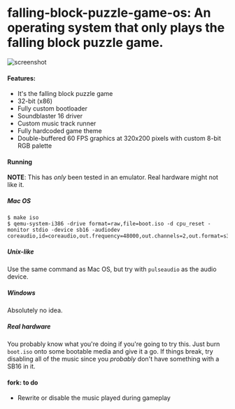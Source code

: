 # falling-block-puzzle-game-os: An operating system that only plays the falling block puzzle game.

![screenshot](images/0.png)

#### Features:
- It's the falling block puzzle game
- 32-bit (x86)
- Fully custom bootloader
- Soundblaster 16 driver
- Custom music track runner
- Fully hardcoded game theme
- Double-buffered 60 FPS graphics at 320x200 pixels with custom 8-bit RGB palette

#### Running
**NOTE**: This has *only* been tested in an emulator. Real hardware might not like it.

##### Mac OS
```
$ make iso
$ qemu-system-i386 -drive format=raw,file=boot.iso -d cpu_reset -monitor stdio -device sb16 -audiodev coreaudio,id=coreaudio,out.frequency=48000,out.channels=2,out.format=s32
```

##### Unix-like
Use the same command as Mac OS, but try with `pulseaudio` as the audio device.

##### Windows
Absolutely no idea.

##### Real hardware
You probably know what you're doing if you're going to try this. Just burn `boot.iso` onto some bootable media and give it a go. If things break, try disabling all of the music since you *probably* don't have something with a SB16 in it.   

#### fork: to do
- Rewrite or disable the music played during gameplay
